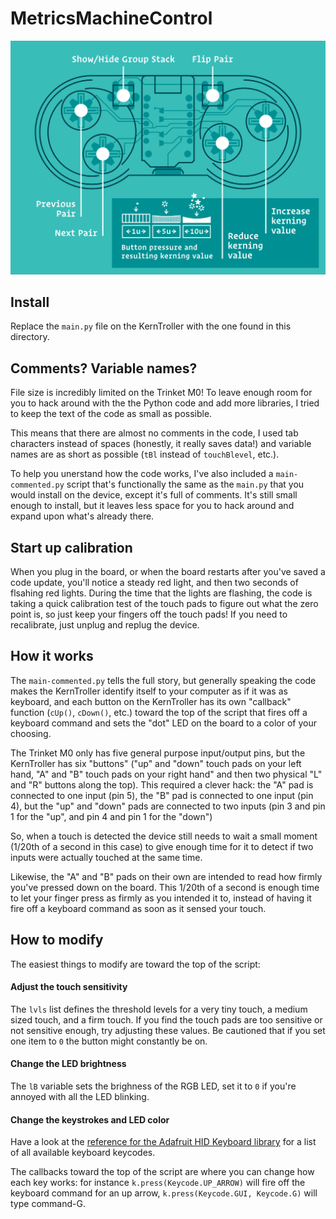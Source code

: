 # MetricsMachineControl

![Default button setup](/images/MMLayout.gif)

## Install

Replace the ``main.py`` file on the KernTroller with the one found in this directory.

## Comments? Variable names?

File size is incredibly limited on the Trinket M0! To leave enough room for you to hack around with the the Python code and add more libraries, I tried to keep the text of the code as small as possible.

This means that there are almost no comments in the code, I used tab characters instead of spaces (honestly, it really saves data!) and variable names are as short as possible (``tBl`` instead of ``touchBlevel``, etc.).

To help you unerstand how the code works, I've also included a ``main-commented.py`` script that's functionally the same as the ``main.py`` that you would install on the device, except it's full of comments. It's still small enough to install, but it leaves less space for you to hack around and expand upon what's already there.

## Start up calibration

When you plug in the board, or when the board restarts after you've saved a code update, you'll notice a steady red light, and then two seconds of flsahing red lights. During the time that the lights are flashing, the code is taking a quick calibration test of the touch pads to figure out what the zero point is, so just keep your fingers off the touch pads! If you need to recalibrate, just unplug and replug the device.

## How it works

The ``main-commented.py`` tells the full story, but generally speaking the code makes the KernTroller identify itself to your computer as if it was as keyboard, and each button on the KernTroller has its own "callback" function  (``cUp()``, ``cDown()``, etc.) toward the top of the script that fires off a keyboard command and sets the "dot" LED on the board to a color of your choosing.

The Trinket M0 only has five general purpose input/output pins, but the KernTroller has six "buttons" ("up" and "down" touch pads on your left hand, "A" and "B" touch pads on your right hand" and then two physical "L" and "R" buttons along the top). This required a clever hack: the "A" pad is connected to one input (pin 5), the "B" pad is connected to one input (pin 4), but the "up" and "down" pads are connected to two inputs (pin 3 and pin 1 for the "up", and pin 4 and pin 1 for the "down")

So, when a touch is detected the device still needs to wait a small moment (1/20th of a second in this case) to give enough time for it to detect if two inputs were actually touched at the same time.

Likewise, the "A" and "B" pads on their own are intended to read how firmly you've pressed down on the board. This 1/20th of a second is enough time to let your finger press as firmly as you intended it to, instead of having it fire off a keyboard command as soon as it sensed your touch.

## How to modify

The easiest things to modify are toward the top of the script:

#### Adjust the touch sensitivity

The ``lvls`` list defines the threshold levels for a very tiny touch, a medium sized touch, and a firm touch. If you find the touch pads are too sensitive or not sensitive enough, try adjusting these values. Be cautioned that if you set one item to ``0`` the button might constantly be on. 

#### Change the LED brightness

The ``lB`` variable sets the brighness of the RGB LED, set it to ``0`` if you're annoyed with all the LED blinking.

#### Change the keystrokes and LED color

Have a look at the [reference for the Adafruit HID Keyboard library](https://circuitpython.readthedocs.io/projects/hid/en/latest/api.html#adafruit-hid-keycode-keycode) for a list of all available keyboard keycodes. 

The callbacks toward the top of the script are where you can change how each key works: for instance ``k.press(Keycode.UP_ARROW)`` will fire off the keyboard command for an up arrow, ``k.press(Keycode.GUI, Keycode.G)`` will type command-G.
